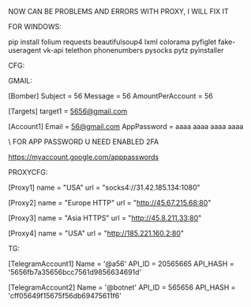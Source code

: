

NOW CAN BE PROBLEMS AND ERRORS WITH PROXY, I WILL FIX IT


FOR WINDOWS:

pip install folium requests beautifulsoup4 lxml colorama pyfiglet fake-useragent vk-api telethon phonenumbers pysocks pytz pyinstaller


CFG:

GMAIL:

[Bomber]
Subject = 56
Message = 56
AmountPerAccount = 56

[Targets]
target1 = 5656@gmail.com

[Account1]
Email = 56@gmail.com
AppPassword = aaaa aaaa aaaa aaaa

\\ FOR APP PASSWORD U NEED ENABLED 2FA

https://myaccount.google.com/apppasswords


PROXYCFG:

[Proxy1]
name = "USA"
url = "socks4://31.42.185.134:1080"

[Proxy2]
name = "Europe HTTP"
url = "http://45.67.215.68:80"

[Proxy3]
name = "Asia HTTPS"
url = "http://45.8.211.33:80"

[Proxy4]
name = "USA"
url = "http://185.221.160.2:80"

TG:

[TelegramAccount1]
Name = '@a56'
API_ID = 20565665
API_HASH = '5656fb7a35656bcc7561d9856634691d'

[TelegramAccount2]
Name = '@botnet'
API_ID = 565656
API_HASH = 'cff05649f15675f56db69475611f6'

















